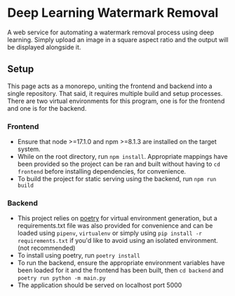 # Deep Learning Watermark Removal

A web service for automating a watermark removal process using deep learning. 
Simply upload an image in a square aspect ratio and the output will be displayed alongside it.

## Setup
This page acts as a monorepo, uniting the frontend and backend into a single repository. That said, it requires multiple build and setup processes.
There are two virtual environments for this program, one is for the frontend and one is for the backend.

### Frontend
- Ensure that node >=17.1.0 and npm >=8.1.3 are installed on the target system.
- While on the root directory, run ```npm install```. Appropriate mappings have been provided so the project can be ran and built without having to ```cd frontend``` before installing dependencies, for convenience.
- To build the project for static serving using the backend, run ```npm run build```

### Backend
- This project relies on [poetry](https://python-poetry.org/) for virtual environment generation, but a requirements.txt file was also provided for convenience and can be loaded using ```pipenv```, ```virtualenv``` or simply using ```pip install -r requirements.txt``` if you'd like to avoid using an isolated environment. (not recommended)
- To install using poetry, run ```poetry install```
- To run the backend, ensure the appropriate environment variables have been loaded for it and the frontend has been built, then ```cd backend``` and ```poetry run python -m main.py```
- The application should be served on localhost port 5000
